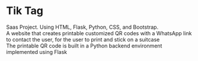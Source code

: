 # Tik Tag
Saas Project. 
Using HTML, Flask, Python, CSS, and Bootstrap. <br>
A website that creates printable customized QR codes with a WhatsApp link to contact the user, for the user to print and stick on a suitcase <br>
The printable QR code is built in a Python backend environment implemented using Flask <br>
